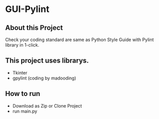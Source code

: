 # GUI-Pylint
## About this Project
Check your coding standard are same as Python Style Guide with Pylint library in 1-click.
## This project uses librarys.
- Tkinter
- gpylint (coding by madooding)

## How to run
- Download as Zip or Clone Project
- run main.py
